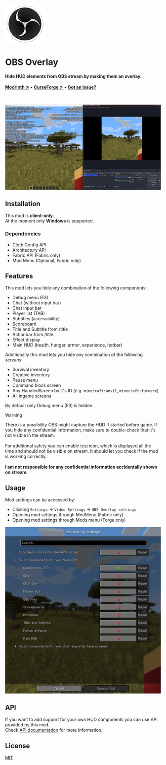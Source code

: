 <img src="fabric/src/main/resources/assets/obs_overlay/icon.png" alt="Logo" height="128" />

# OBS Overlay
#### Hide HUD elements from OBS stream by making them an overlay.
**[Modrinth &nearr;](https://modrinth.com/mod/obs-overlay)** • **[CurseForge &nearr;](https://www.curseforge.com/minecraft/mc-mods/obs-overlay)** • **[Got an issue?](../../issues/new)**
<br><br>
<br/>

![Preview](.github/preview.png)

## Installation

This mod is **client-only**.\
At the moment only **Windows** is supported.

### Dependencies

- Cloth Config API
- Architectury API
- Fabric API (Fabric only)
- Mod Menu (Optional, Fabric only)

## Features

This mod lets you hide any combination of the following components:

- Debug menu (F3)
- Chat (without input bar)
- Chat input bar
- Player list (TAB)
- Subtitles (accessibility)
- Scoreboard
- Title and Subtitle from /title
- Actionbar from /title
- Effect display
- Main HUD (health, hunger, armor, experience, hotbar)

Additionally this mod lets you hide any combination of the following *screens*:

- Survival inventory
- Creative inventory
- Pause menu
- Command block screen
- Any HandledScreen by it's ID (e.g. `minecraft:anvil`, `minecraft:furnace`)
- All ingame screens

By default only Debug menu (F3) is hidden.

> [!WARNING]
> There is a possibility OBS might capture the HUD if started before game. If you hide any confidential information, make sure to double-check that it's not visible in the stream.<br><br>
> For additional safety you can enable test icon, which is displayed all the time and should not be visible on stream. It should let you check if the mod is working correctly.<br><br>
> **I am not responsible for any confidential information accidentally shown on stream.**

## Usage

Mod settings can be accessed by:
- Clicking `Settings` -> `Video Settings` -> `OBS Overlay settings`
- Opening mod settings through ModMenu (Fabric only)
- Opening mod settings through Mods menu (Forge only)

![Settings](.github/settings.png)

## API

If you want to add support for your own HUD components you can use API provided by this mod.\
Check [API documentation](API.md) for more information.

## License

[MIT](LICENSE)